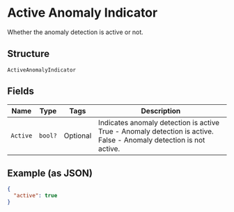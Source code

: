 
# Active Anomaly Indicator

Whether the anomaly detection is active or not.

## Structure

`ActiveAnomalyIndicator`

## Fields

| Name | Type | Tags | Description |
|  --- | --- | --- | --- |
| `Active` | `bool?` | Optional | Indicates anomaly detection is active<br />True - Anomaly detection is active.<br />False - Anomaly detection is not active. |

## Example (as JSON)

```json
{
  "active": true
}
```

